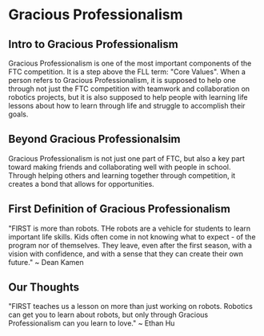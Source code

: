 Gracious Professionalism
========================

## Intro to Gracious Professionalism

Gracious Professionalism is one of the most important components of the FTC competition. It is a step above the FLL term: "Core Values".
When a person refers to Gracious Professionalism, it is supposed to help one through not just the FTC competition with teamwork and 
collaboration on robotics projects, but it is also supposed to help people with learning life lessons about how to learn through life and
struggle to accomplish their goals.

## Beyond Gracious Professionalsim

Gracious Professionalism is not just one part of FTC, but also a key part toward making friends and collaborating well with people in
school. Through helping others and learning together through competition, it creates a bond that allows for opportunities.

## First Definition of Gracious Professionalism

"FIRST is more than robots. THe robots are a vehicle for students to learn important life skills. Kids often come in not knowing what
to expect - of the program nor of themselves. They leave, even after the first season, with a vision with confidence, and with a sense
that they can create their own future." ~ Dean Kamen

## Our Thoughts


"FIRST teaches us a lesson on more than just working on robots. Robotics can get you to learn about robots, but only through Gracious Professionalism can you learn to love." ~ Ethan Hu
